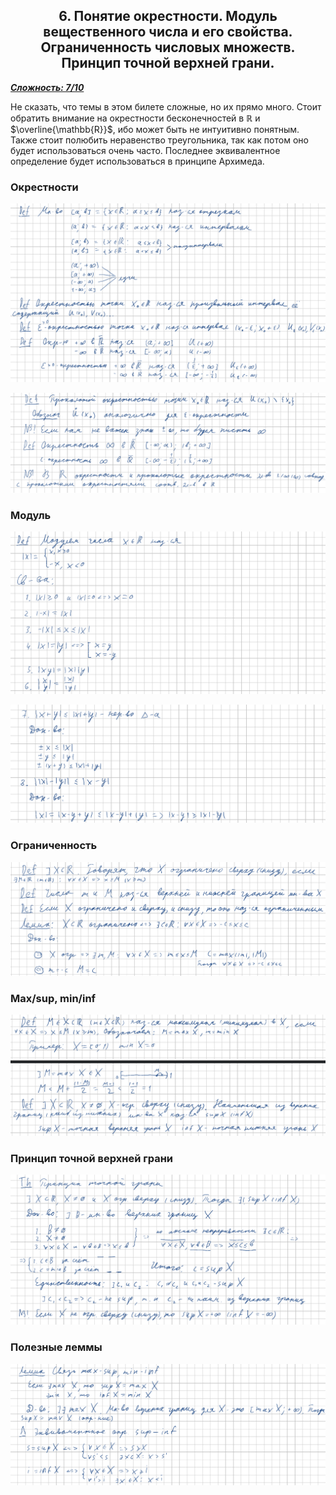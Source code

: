 <center><h2>6. Понятие окрестности. Модуль вещественного числа и его свойства. Ограниченность числовых множеств. Принцип точной верхней грани.</h2></center>

***<ins>Сложность: 7/10</ins>***

Не сказать, что темы в этом билете сложные, но их прямо много. Стоит обратить внимание на окрестности бесконечностей в $\mathbb{R}$ и $\overline{\mathbb{R}}$, ибо может быть не интуитивно понятным. Также стоит полюбить неравенство треугольника, так как потом оно будет использоваться очень часто. Последнее эквивалентное определение будет использоваться в принципе Архимеда.

### Окрестности

![06_1](./images/06_1.png)

![06_2](./images/06_2.png)

### Модуль

![06_3](./images/06_3.png)

![06_4](./images/06_4.png)

### Ограниченность

![06_5](./images/06_5.png)

### Max/sup, min/inf

![06_6](./images/06_6.png)

### Принцип точной верхней грани

![06_7](./images/06_7.png)

### Полезные леммы

![06_8](./images/06_8.png)